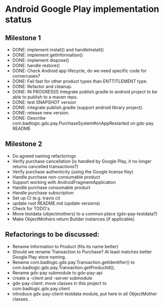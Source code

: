 # Android Google Play implementation status

## Milestone 1

* DONE: implement install() and handleInstall()
* DONE: implement getInformation()
* DONE: implement dispose()
* DONE: handle restore()
* DONE: Check Android app lifecycle, do we need specific code for cornercases?
* DONE: Fail fast for other product types than ENTTITLEMENT type.
* DONE: Refactor and cleanup.
* DONE: IN PROGRESSS Integrate publish.gradle to android project to be able to publish to a maven repo.
* DONE: test SNAPSHOT version
* DONE: integrate publish.gradle (support android library project).
* DONE: release new version.
* DONE: Describe com.badlogic.gdx.pay.PurchaseSystem#onAppRestarted on gdx-pay README

## Milestone 2
* Do agreed naming refactorings
* Verify purchase cancellation (is handled by Google Play, it no longer returns cancelled transactions?)
* Verify purchase authenticity (using the Google license Key)
* Handle purchase non-consumable product
* Support working with AndroidFragmentApplication
* Handle purchase consumable product
* Handle purchase subscription
* Set up CI (e.g. travis ci)
* update root README.md (update versions)
* Check for TODO's
* Move testdata (objectmothers) to a common place (gdx-pay-testdata?)
* Make ObjectMothers return Builder instances (if applicable).

## Refactorings to be discussed:

* Rename Information to Product (fits its name better)
* Should we rename Transaction to Purchase? At least matches better Google Play store naming.
* Rename com.badlogic.gdx.pay.Transaction.getIdentifier() to com.badlogic.gdx.pay.Transaction.getProductId();
* Rename gdx-pay submodule to gdx-pay-api
* create a -client and -server submodule
* gdx-pay-client: move classes in this project to com.badlogic.gdx.pay.client
* introduce gdx-pay-client-testdata module, put here in all ObjectMother classes.
